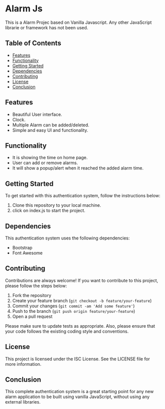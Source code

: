 # Alarm Js

This is a Alarm Projec based on Vanilla Javascript. Any other JavaScript librarie or framework has not been used. 

## Table of Contents

-   [Features](#features)
-   [Functionality](#functionality)
-   [Getting Started](#getting-started)
-   [Dependencies](#dependencies)
-   [Contributing](#contributing)
-   [License](#license)
-   [Conclusion](#conclusion)

## Features

-   Beautiful User interface.
-   Clock.
-   Multiple Alarm can be added/deleted.
-   Simple and easy UI and functionality.

## Functionality

-   It is showing the time on home page.
-   User can add or remove alarms.
-   It will show a popup/alert when it reached the added alarm time.

## Getting Started

To get started with this authentication system, follow the instructions below:

1. Clone this repository to your local machine.
2. click on index.js to start the project.

## Dependencies

This authentication system uses the following dependencies:

-   Bootstrap
-   Font Awesome

## Contributing

Contributions are always welcome! If you want to contribute to this project, please follow the steps below:

1. Fork the repository
2. Create your feature branch (`git checkout -b feature/your-feature`)
3. Commit your changes (`git commit -am 'Add some feature'`)
4. Push to the branch (`git push origin feature/your-feature`)
5. Open a pull request

Please make sure to update tests as appropriate. Also, please ensure that your code follows the existing coding style and conventions.

## License

This project is licensed under the ISC License. See the LICENSE file for more information.

## Conclusion

This complete authentication system is a great starting point for any new alarm application to be built using vanilla JavaScript, without using any external libraries.
